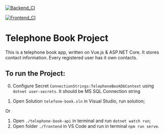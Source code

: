 [![Backend_CI](https://github.com/daniilzaonegin/Telefonebook/actions/workflows/build_backend.yml/badge.svg)](https://github.com/daniilzaonegin/Telefonebook/actions/workflows/build_backend.yml)

[![Frontend_CI](https://github.com/daniilzaonegin/Telefonebook/actions/workflows/build_frontend.yml/badge.svg)](https://github.com/daniilzaonegin/Telefonebook/actions/workflows/build_frontend.yml)

# Telephone Book Project

This is a telephone book app, written on Vue.js & ASP.NET Core.
It stores contact information. Every registered user has it own contacts.

## To run the Project:
0. Configure Secret `ConnectionStrings:TelephoneBookDbContext` using `dotnet user-secrets`. 
It should be MS SQL Connection string

1. Open Solution `telefone-book.sln` in Visual Studio, run solution; 

Or

1. Open `./telephone-book-api` in terminal and run `dotnet watch run`;
2. Open folder `./frontend` in VS Code and run in terminal `npm run serve`.